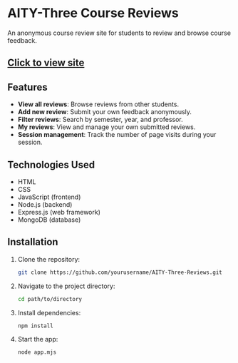 # AITY-Three Course Reviews

An anonymous course review site for students to review and browse course feedback.

## [Click to view site](https://aity-course-reviews.vercel.app/)

## Features

- **View all reviews**: Browse reviews from other students.
- **Add new review**: Submit your own feedback anonymously.
- **Filter reviews**: Search by semester, year, and professor.
- **My reviews**: View and manage your own submitted reviews.
- **Session management**: Track the number of page visits during your session.

## Technologies Used

- HTML
- CSS
- JavaScript (frontend)
- Node.js (backend)
- Express.js (web framework)
- MongoDB (database)

## Installation

1. Clone the repository:
   ```bash
   git clone https://github.com/yourusername/AITY-Three-Reviews.git
    ```

2. Navigate to the project directory:

    ```bash
    cd path/to/directory
    ```
    
3. Install dependencies:

    ```bash
    npm install
    ```
    
4. Start the app:

    ```bash
    node app.mjs
    ```
